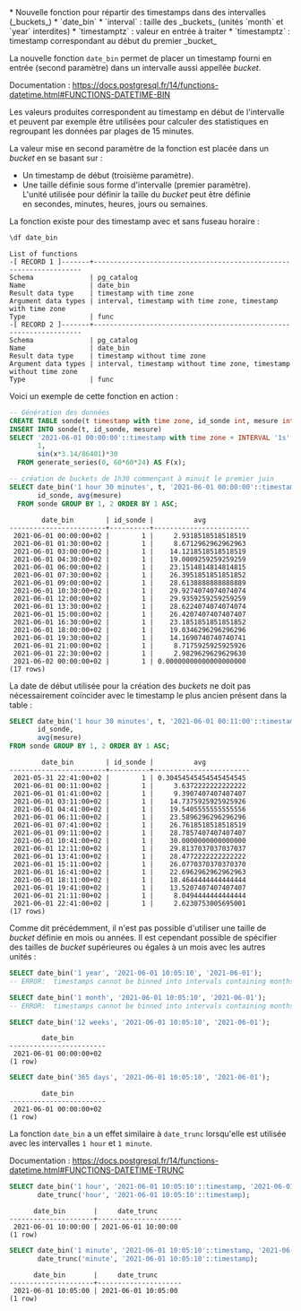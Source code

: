 <!--
Les commits sur ce sujet sont :

* https://git.postgresql.org/gitweb/?p=postgresql.git;a=commit;h=49ab61f0bdc93984a8d36b602f6f2a15f09ebcc7

Discussion

* https://www.postgresql.org/message-id/flat/CACPNZCt4buQFRgy6DyjuZS-2aPDpccRkrJBmgUfwYc1KiaXYxg@mail.gmail.com

-->

<div class="slide-content">
* Nouvelle fonction pour répartir des timestamps dans des intervalles
  (_buckets_)
* `date_bin`
  * `interval` : taille des _buckets_ (unités `month` et `year` interdites)
  * `timestamptz` : valeur en entrée à traiter
  * `timestamptz` : timestamp correspondant au début du premier _bucket_

</div>

<div class="notes">

<!-- https://docs.postgresql.fr/14/functions-datetime.html#FUNCTIONS-DATETIME-BIN -->

La nouvelle fonction `date_bin` permet de placer un timestamp fourni en entrée 
(second paramètre) dans un intervalle aussi appellée _bucket_.

Documentation : <https://docs.postgresql.fr/14/functions-datetime.html#FUNCTIONS-DATETIME-BIN>

Les valeurs produites correspondent au timestamp en début de l'intervalle
et peuvent par exemple être utilisées pour calculer des statistiques en
regroupant les données par plages de 15 minutes.

La valeur mise en second paramètre de la fonction est placée dans un _bucket_
en se basant sur :

* Un timestamp de début (troisième paramètre).
* Une taille définie sous forme d'intervalle (premier paramètre). \
  L'unité utilisée pour définir la taille du _bucket_ peut être définie \
  en secondes, minutes, heures, jours ou semaines.

La fonction existe pour des timestamp avec et sans fuseau horaire :

```sql
\df date_bin
```
```text
List of functions
-[ RECORD 1 ]-------+-------------------------------------------------------------------
Schema              | pg_catalog
Name                | date_bin
Result data type    | timestamp with time zone
Argument data types | interval, timestamp with time zone, timestamp with time zone
Type                | func
-[ RECORD 2 ]-------+-------------------------------------------------------------------
Schema              | pg_catalog
Name                | date_bin
Result data type    | timestamp without time zone
Argument data types | interval, timestamp without time zone, timestamp without time zone
Type                | func
```

Voici un exemple de cette fonction en action :

```sql
-- Génération des données
CREATE TABLE sonde(t timestamp with time zone, id_sonde int, mesure int);
INSERT INTO sonde(t, id_sonde, mesure)
SELECT '2021-06-01 00:00:00'::timestamp with time zone + INTERVAL '1s' * x,
       1,
       sin(x*3.14/86401)*30
  FROM generate_series(0, 60*60*24) AS F(x);

-- création de buckets de 1h30 commençant à minuit le premier juin
SELECT date_bin('1 hour 30 minutes', t, '2021-06-01 00:00:00'::timestamp with time zone),
       id_sonde, avg(mesure)
  FROM sonde GROUP BY 1, 2 ORDER BY 1 ASC;
```
```text
        date_bin        | id_sonde |          avg
------------------------+----------+------------------------
 2021-06-01 00:00:00+02 |        1 |     2.9318518518518519
 2021-06-01 01:30:00+02 |        1 |     8.6712962962962963
 2021-06-01 03:00:00+02 |        1 |    14.1218518518518519
 2021-06-01 04:30:00+02 |        1 |    19.0009259259259259
 2021-06-01 06:00:00+02 |        1 |    23.1514814814814815
 2021-06-01 07:30:00+02 |        1 |    26.3951851851851852
 2021-06-01 09:00:00+02 |        1 |    28.6138888888888889
 2021-06-01 10:30:00+02 |        1 |    29.9274074074074074
 2021-06-01 12:00:00+02 |        1 |    29.9359259259259259
 2021-06-01 13:30:00+02 |        1 |    28.6224074074074074
 2021-06-01 15:00:00+02 |        1 |    26.4207407407407407
 2021-06-01 16:30:00+02 |        1 |    23.1851851851851852
 2021-06-01 18:00:00+02 |        1 |    19.0346296296296296
 2021-06-01 19:30:00+02 |        1 |    14.1690740740740741
 2021-06-01 21:00:00+02 |        1 |     8.7175925925925926
 2021-06-01 22:30:00+02 |        1 |     2.9829629629629630
 2021-06-02 00:00:00+02 |        1 | 0.00000000000000000000
(17 rows)
```

La date de début utilisée pour la création des _buckets_ ne doit pas
nécessairement coïncider avec le timestamp le plus ancien présent dans la table :

```sql
SELECT date_bin('1 hour 30 minutes', t, '2021-06-01 00:11:00'::timestamp with time zone),
       id_sonde,
       avg(mesure)
FROM sonde GROUP BY 1, 2 ORDER BY 1 ASC;
```
```text
        date_bin        | id_sonde |          avg
------------------------+----------+------------------------
 2021-05-31 22:41:00+02 |        1 | 0.30454545454545454545
 2021-06-01 00:11:00+02 |        1 |     3.6372222222222222
 2021-06-01 01:41:00+02 |        1 |     9.3907407407407407
 2021-06-01 03:11:00+02 |        1 |    14.7375925925925926
 2021-06-01 04:41:00+02 |        1 |    19.5405555555555556
 2021-06-01 06:11:00+02 |        1 |    23.5896296296296296
 2021-06-01 07:41:00+02 |        1 |    26.7618518518518519
 2021-06-01 09:11:00+02 |        1 |    28.7857407407407407
 2021-06-01 10:41:00+02 |        1 |    30.0000000000000000
 2021-06-01 12:11:00+02 |        1 |    29.8137037037037037
 2021-06-01 13:41:00+02 |        1 |    28.4772222222222222
 2021-06-01 15:11:00+02 |        1 |    26.0770370370370370
 2021-06-01 16:41:00+02 |        1 |    22.6962962962962963
 2021-06-01 18:11:00+02 |        1 |    18.4644444444444444
 2021-06-01 19:41:00+02 |        1 |    13.5207407407407407
 2021-06-01 21:11:00+02 |        1 |     8.0494444444444444
 2021-06-01 22:41:00+02 |        1 |     2.6230753005695001
(17 rows)
```

Comme dit précédemment, il n'est pas possible d'utiliser une taille de _bucket_
définie en mois ou années. Il est cependant possible de spécifier des tailles de
_bucket_ supérieures ou égales à un mois avec les autres unités :

```sql
SELECT date_bin('1 year', '2021-06-01 10:05:10', '2021-06-01');
-- ERROR:  timestamps cannot be binned into intervals containing months or years

SELECT date_bin('1 month', '2021-06-01 10:05:10', '2021-06-01');
-- ERROR:  timestamps cannot be binned into intervals containing months or years

SELECT date_bin('12 weeks', '2021-06-01 10:05:10', '2021-06-01');
```
```text
        date_bin
------------------------
 2021-06-01 00:00:00+02
(1 row)
```
```sql
SELECT date_bin('365 days', '2021-06-01 10:05:10', '2021-06-01');
```
```text
        date_bin
------------------------
 2021-06-01 00:00:00+02
(1 row)
```

<!-- https://docs.postgresql.fr/14/functions-datetime.html#FUNCTIONS-DATETIME-TRUNC -->

La fonction `date_bin` a un effet similaire à `date_trunc` lorsqu'elle est 
utilisée avec les intervalles `1 hour` et `1 minute`.

Documentation : <https://docs.postgresql.fr/14/functions-datetime.html#FUNCTIONS-DATETIME-TRUNC>

```sql
SELECT date_bin('1 hour', '2021-06-01 10:05:10'::timestamp, '2021-06-01'),
       date_trunc('hour', '2021-06-01 10:05:10'::timestamp);
```
```text
      date_bin       |     date_trunc
---------------------+---------------------
 2021-06-01 10:00:00 | 2021-06-01 10:00:00
(1 row)
```
```sql
SELECT date_bin('1 minute', '2021-06-01 10:05:10'::timestamp, '2021-06-01'),
       date_trunc('minute', '2021-06-01 10:05:10'::timestamp);
```
```text
      date_bin       |     date_trunc
---------------------+---------------------
 2021-06-01 10:05:00 | 2021-06-01 10:05:00
(1 row)
```

</div>
